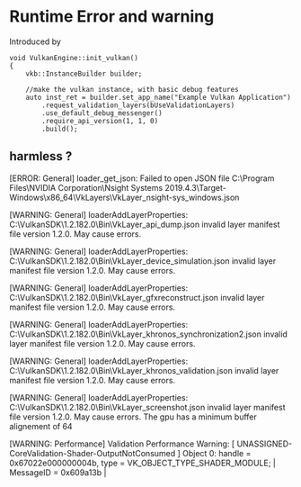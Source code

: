 # Runtime Error and warning
Introduced by
```
void VulkanEngine::init_vulkan()
{
	vkb::InstanceBuilder builder;

	//make the vulkan instance, with basic debug features
	auto inst_ret = builder.set_app_name("Example Vulkan Application")
		.request_validation_layers(bUseValidationLayers)
		.use_default_debug_messenger()
		.require_api_version(1, 1, 0)
		.build();

```
## harmless ?
[ERROR: General]
loader_get_json: Failed to open JSON file C:\Program Files\NVIDIA Corporation\Nsight Systems 2019.4.3\Target-Windows\x86_64\VkLayers\VkLayer_nsight-sys_windows.json

[WARNING: General]
loaderAddLayerProperties: C:\VulkanSDK\1.2.182.0\Bin\VkLayer_api_dump.json invalid layer manifest file version 1.2.0.  May cause errors.

[WARNING: General]
loaderAddLayerProperties: C:\VulkanSDK\1.2.182.0\Bin\VkLayer_device_simulation.json invalid layer manifest file version 1.2.0.  May cause errors.

[WARNING: General]
loaderAddLayerProperties: C:\VulkanSDK\1.2.182.0\Bin\VkLayer_gfxreconstruct.json invalid layer manifest file version 1.2.0.  May cause errors.

[WARNING: General]
loaderAddLayerProperties: C:\VulkanSDK\1.2.182.0\Bin\VkLayer_khronos_synchronization2.json invalid layer manifest file version 1.2.0.  May cause errors.

[WARNING: General]
loaderAddLayerProperties: C:\VulkanSDK\1.2.182.0\Bin\VkLayer_khronos_validation.json invalid layer manifest file version 1.2.0.  May cause errors.

[WARNING: General]
loaderAddLayerProperties: C:\VulkanSDK\1.2.182.0\Bin\VkLayer_screenshot.json invalid layer manifest file version 1.2.0.  May cause errors.
The gpu has a minimum buffer alignement of 64

[WARNING: Performance]
Validation Performance Warning: [ UNASSIGNED-CoreValidation-Shader-OutputNotConsumed ] Object 0: handle = 0x67022e000000004b, type = VK_OBJECT_TYPE_SHADER_MODULE; | MessageID = 0x609a13b |

